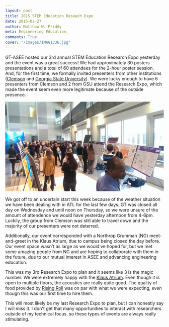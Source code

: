 ```yaml
---
layout: post
title: 2015 STEM Education Reseach Expo 
date: 2015-02-27
author: Matthew W. Priddy
meta: Engineering Education, 
comments: True
cover: "/images/IMAG1336.jpg"
---
```


GT-ASEE hosted our 3rd annual STEM Education Research Expo yesterday and the event was a great success!  We had approximately 30 posters presentations and a total of 60 attendees for the 2-hour poster session.  And, for the first time, we formally invited presenters from other institutions ([Clemson](http://www.clemson.edu/ese/) and [Georgia State University](http://esc.education.gsu.edu)).  We were lucky enough to have 6 presenters from Clemson and 2 from GSU attend the Research Expo, which made the event seem even more legitimate because of the outside presence.   

<img src="/images/IMAG1336.jpg" class="img-responsive" alt="The attendees and presenters mingling during the 2015 STEM Education Research Expo">

We got off to an uncertain start this week because of the weather situation we have been dealing with in ATL for the last few days.  GT was closed all day on Wednesday and until noon on Thursday, so we were unsure of the amount of attendence we would have yesterday afternoon from 4-6pm.  Luckily, the group from Clemson was still able to travel down and the majority of our presenters were not deterred.  

Additionally, our event corresponded with a Northrop Grumman (NG) meet-and-greet in the Klaus Atrium, due to campus being closed the day before.  Our event space wasn't as large as we would've hoped for, but we met some amazing people from NG and are hoping to collaborate with them in the future, due to our mutual interest in ASEE and advancing engineering education.

This was my 3rd Research Expo to plan and it seems like 3 is the magic number.  We were extremely happy with the [Klaus Atrium](http://www.cc.gatech.edu/about/facilities/klausevents/atrium).  Even though it is open to multiple floors, the acoustics are really quite good.  The quality of food provided by [Rising Roll](http://www.risingroll.com) was on par with what we were expecting, even though this was our first time to hire them.

This will most likely be my last Research Expo to plan, but I can honestly say I will miss it.  I don't get that many opportunities to interact with researchers outside of my technical focus, so these types of events are always really stimulating.  

